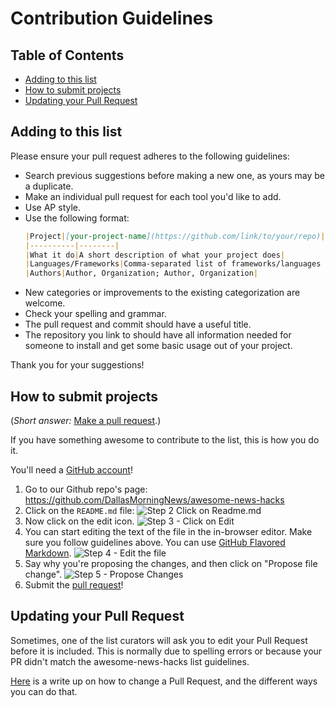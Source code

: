 # Contribution Guidelines

## Table of Contents

- [Adding to this list](#adding-to-this-list)
- [How to submit projects](#how-to-submit-projects)
- [Updating your Pull Request](#updating-your-pull-request)

## Adding to this list

Please ensure your pull request adheres to the following guidelines:

- Search previous suggestions before making a new one, as yours may be a duplicate.
- Make an individual pull request for each tool you'd like to add.
- Use AP style.
- Use the following format:
  ```markdown
  |Project|[your-project-name](https://github.com/link/to/your/repo)|
  |----------|--------|
  |What it do|A short description of what your project does|
  |Languages/Frameworks|Comma-separated list of frameworks/languages you used|
  |Authors|Author, Organization; Author, Organization|
  ```
- New categories or improvements to the existing categorization are welcome.
- Check your spelling and grammar.
- The pull request and commit should have a useful title.
- The repository you link to should have all information needed for someone to install and get some basic usage out of your project.

Thank you for your suggestions!

## How to submit projects

(_Short answer:_ [Make a pull request](https://github.com/DallasMorningNews/awesome-news-hacks/pull/new/master).)

If you have something awesome to contribute to the list, this is how you do it.

You'll need a [GitHub account](https://github.com/join)!

1. Go to our Github repo's page: https://github.com/DallasMorningNews/awesome-news-hacks
2. Click on the `README.md` file: ![Step 2 Click on Readme.md](https://cloud.githubusercontent.com/assets/170270/9402920/53a7e3ea-480c-11e5-9d81-aecf64be55eb.png)
3. Now click on the edit icon. ![Step 3 - Click on Edit](https://cloud.githubusercontent.com/assets/170270/9402927/6506af22-480c-11e5-8c18-7ea823530099.png)
4. You can start editing the text of the file in the in-browser editor. Make sure you follow guidelines above. You can use [GitHub Flavored Markdown](https://help.github.com/articles/github-flavored-markdown/). ![Step 4 - Edit the file](https://cloud.githubusercontent.com/assets/170270/9402932/7301c3a0-480c-11e5-81f5-7e343b71674f.png)
5. Say why you're proposing the changes, and then click on "Propose file change". ![Step 5 - Propose Changes](https://cloud.githubusercontent.com/assets/170270/9402937/7dd0652a-480c-11e5-9138-bd14244593d5.png)
6. Submit the [pull request](https://help.github.com/articles/using-pull-requests/)!

## Updating your Pull Request

Sometimes, one of the list curators will ask you to edit your Pull Request before it is included. This is normally due to spelling errors or because your PR didn't match the awesome-news-hacks list guidelines.

[Here](https://github.com/RichardLitt/docs/blob/master/amending-a-commit-guide.md) is a write up on how to change a Pull Request, and the different ways you can do that.
